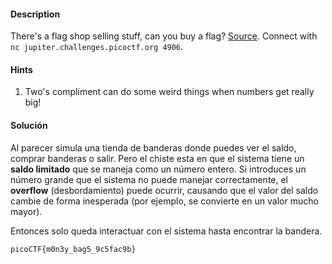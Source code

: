 
#### Description

There's a flag shop selling stuff, can you buy a flag? [Source](https://jupiter.challenges.picoctf.org/static/64e724ad327f83ad833d9c6baa072b1f/store.c). Connect with `nc jupiter.challenges.picoctf.org 4906`.


#### Hints
1. Two's compliment can do some weird things when numbers get really big!



#### Solución
Al parecer simula una tienda de banderas donde puedes ver el saldo, comprar banderas o salir.
Pero el chiste esta en que el sistema tiene un **saldo limitado** que se maneja como un número entero. Si introduces un número grande que el sistema no puede manejar correctamente, el **overflow** (desbordamiento) puede ocurrir, causando que el valor del saldo cambie de forma inesperada (por ejemplo, se convierte en un valor mucho mayor).

Entonces solo queda interactuar con el sistema hasta encontrar la bandera.
```
picoCTF{m0n3y_bag5_9c5fac9b}
```